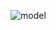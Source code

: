 ![model](https://github.com/Zanctarian/Microsoft-Assembly-OpenGL-Engine/tree/master/ASMTest/screenshots/current.png?raw=true)

